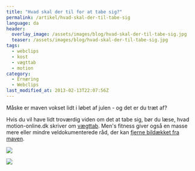 ```yaml
---
title: "Hvad skal der til for at tabe sig?"
permalink: /artikel/hvad-skal-der-til-tabe-sig
language: da
header:
  overlay_image: /assets/images/blog/hvad-skal-der-til-tabe-sig.jpg
  teaser: /assets/images/blog/hvad-skal-der-til-tabe-sig.jpg
tags:
  - webclips
  - kost
  - vægttab
  - motion
category:
  - Ernæring
  - Webclips
last_modified_at: 2013-02-13T22:07:56Z
---
```


Måske er maven vokset lidt i løbet af julen - og det er du træt af?

Hvis du vil have lidt troværdig viden om det at tabe sig, bør du læse, hvad motion-online.dk skriver om [vægttab](http://www.motion-online.dk/sundhed_og_vaegt/vaegt_og_fedtprocent/vaegttab/). Men's fitness giver også en masse mere eller mindre veldokumenterede råd, der kan [fjerne bildækket fra maven](http://www.mensfitness.com/gut101/fitness/ab_exercises/143).

<a href="https://www.partner-ads.com/dk/klikbanner.php?partnerid=28187&bannerid=55254" target="_blank" rel="nofollow noopener"> <img src="https://www.partner-ads.com/dk/visbanner.php?partnerid=28187&bannerid=55254" border="0"></a>

<a href="https://www.partner-ads.com/dk/klikbanner.php?partnerid=28187&bannerid=53063" target="_blank" rel="nofollow noopener"> <img src="https://www.partner-ads.com/dk/visbanner.php?partnerid=28187&bannerid=53063" border="0"></a>
